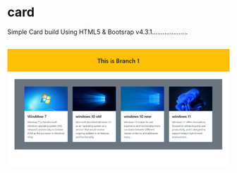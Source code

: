 # card
Simple Card build Using  HTML5 &amp; Bootsrap v4.3.1....................

<br>
<img src="Img/screenshot.png"> 
